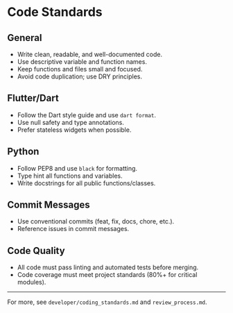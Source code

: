 # Code Standards

## General
- Write clean, readable, and well-documented code.
- Use descriptive variable and function names.
- Keep functions and files small and focused.
- Avoid code duplication; use DRY principles.

## Flutter/Dart
- Follow the Dart style guide and use `dart format`.
- Use null safety and type annotations.
- Prefer stateless widgets when possible.

## Python
- Follow PEP8 and use `black` for formatting.
- Type hint all functions and variables.
- Write docstrings for all public functions/classes.

## Commit Messages
- Use conventional commits (feat, fix, docs, chore, etc.).
- Reference issues in commit messages.

## Code Quality
- All code must pass linting and automated tests before merging.
- Code coverage must meet project standards (80%+ for critical modules).

---

For more, see `developer/coding_standards.md` and `review_process.md`.
